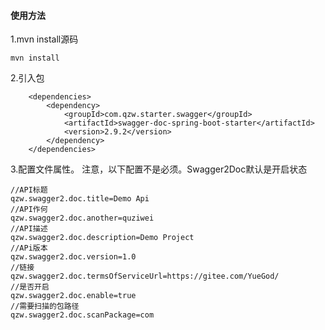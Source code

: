 #### 使用方法
1.mvn install源码

```
mvn install
```
2.引入包

```
    <dependencies>
        <dependency>
            <groupId>com.qzw.starter.swagger</groupId>
            <artifactId>swagger-doc-spring-boot-starter</artifactId>
            <version>2.9.2</version>
        </dependency>
    </dependencies>
```
3.配置文件属性。 
注意，以下配置不是必须。Swagger2Doc默认是开启状态

```
//API标题
qzw.swagger2.doc.title=Demo Api
//API作何
qzw.swagger2.doc.another=quziwei
//API描述
qzw.swagger2.doc.description=Demo Project
//APi版本
qzw.swagger2.doc.version=1.0
//链接
qzw.swagger2.doc.termsOfServiceUrl=https://gitee.com/YueGod/
//是否开启
qzw.swagger2.doc.enable=true
//需要扫描的包路径
qzw.swagger2.doc.scanPackage=com
```
